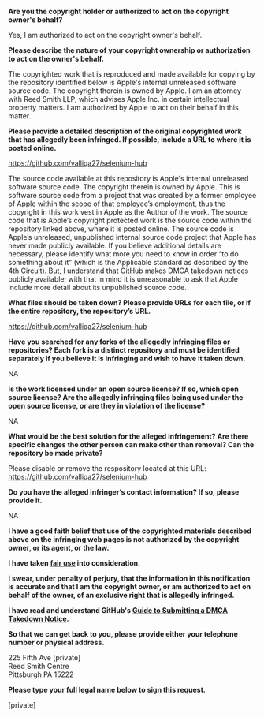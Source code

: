 **Are you the copyright holder or authorized to act on the copyright owner's behalf?**

Yes, I am authorized to act on the copyright owner's behalf.

**Please describe the nature of your copyright ownership or authorization to act on the owner's behalf.**

The copyrighted work that is reproduced and made available for copying by the repository identified below is Apple's internal unreleased software source code. The copyright therein is owned by Apple. I am an attorney with Reed Smith LLP, which advises Apple Inc. in certain intellectual property matters. I am authorized by Apple to act on their behalf in this matter.

**Please provide a detailed description of the original copyrighted work that has allegedly been infringed. If possible, include a URL to where it is posted online.**

https://github.com/valliqa27/selenium-hub

The source code available at this repository is Apple's internal unreleased software source code. The copyright therein is owned by Apple. This is software source code from a project that was created by a former employee of Apple within the scope of that employee’s employment, thus the copyright in this work vest in Apple as the Author of the work. The source code that is Apple’s copyright protected work is the source code within the repository linked above, where it is posted online. The source code is Apple’s unreleased, unpublished internal source code project that Apple has never made publicly available. If you believe additional details are necessary, please identify what more you need to know in order “to do something about it” (which is the Applicable standard as described by the 4th Circuit). But, I understand that GitHub makes DMCA takedown notices publicly available; with that in mind it is unreasonable to ask that Apple include more detail about its unpublished source code.

**What files should be taken down? Please provide URLs for each file, or if the entire repository, the repository’s URL.**

https://github.com/valliqa27/selenium-hub

**Have you searched for any forks of the allegedly infringing files or repositories? Each fork is a distinct repository and must be identified separately if you believe it is infringing and wish to have it taken down.**

NA

**Is the work licensed under an open source license? If so, which open source license? Are the allegedly infringing files being used under the open source license, or are they in violation of the license?**

NA

**What would be the best solution for the alleged infringement? Are there specific changes the other person can make other than removal? Can the repository be made private?**

Please disable or remove the respository located at this URL: https://github.com/valliqa27/selenium-hub

**Do you have the alleged infringer’s contact information? If so, please provide it.**

NA

**I have a good faith belief that use of the copyrighted materials described above on the infringing web pages is not authorized by the copyright owner, or its agent, or the law.**

**I have taken <a href="https://www.lumendatabase.org/topics/22">fair use</a> into consideration.**

**I swear, under penalty of perjury, that the information in this notification is accurate and that I am the copyright owner, or am authorized to act on behalf of the owner, of an exclusive right that is allegedly infringed.**

**I have read and understand GitHub's <a href="https://docs.github.com/articles/guide-to-submitting-a-dmca-takedown-notice/">Guide to Submitting a DMCA Takedown Notice</a>.**

**So that we can get back to you, please provide either your telephone number or physical address.**

225 Fifth Ave [private]  
Reed Smith Centre  
Pittsburgh PA 15222

**Please type your full legal name below to sign this request.**

[private]  
